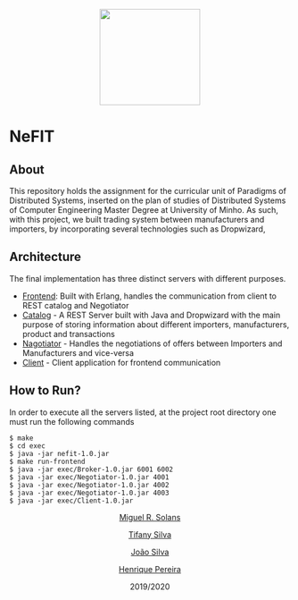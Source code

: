 <p align="center">
   <img width="180" height="172" src="https://upload.wikimedia.org/wikipedia/commons/9/93/EEUMLOGO.png">
</p>

# NeFIT

## About
This repository holds the assignment for the curricular unit of Paradigms of Distributed Systems, inserted on the plan of studies of Distributed Systems of Computer Engineering Master Degree at University of Minho.
As such, with this project, we built trading system between manufacturers and importers, by incorporating several technologies such as Dropwizard, 

## Architecture
The final implementation has three distinct servers with different purposes.
- [Frontend](https://github.com/miguelsolans/NeFIT/tree/master/Frontend): Built with Erlang, handles the communication from client to REST catalog and Negotiator 
- [Catalog](https://github.com/miguelsolans/NeFIT/tree/master/catalog) - A REST Server built with Java and Dropwizard with the main purpose of storing information about different importers, manufacturers, product and transactions
- [Nagotiator](https://github.com/miguelsolans/NeFIT/tree/master/Negotiator) - Handles the negotiations of offers between Importers and Manufacturers and vice-versa
- [Client](https://github.com/miguelsolans/NeFIT/tree/master/Client) - Client application for frontend communication

## How to Run?

In order to execute all the servers listed, at the project root directory one must run the following commands

```
$ make
$ cd exec
$ java -jar nefit-1.0.jar
$ make run-frontend
$ java -jar exec/Broker-1.0.jar 6001 6002
$ java -jar exec/Negotiator-1.0.jar 4001
$ java -jar exec/Negotiator-1.0.jar 4002
$ java -jar exec/Negotiator-1.0.jar 4003
$ java -jar exec/Client-1.0.jar
```
 
<p align="center"><a href="http://github.com/miguelsolans">Miguel R. Solans</a></p>
<p align="center"><a href="https://github.com/Sarah250">Tifany Silva</a></p>
<p align="center"><a href="https://github.com/joaop21">João Silva</a></p>
<p align="center"><a href="https://github.com/hpereira98">Henrique Pereira</a></p>
<p align="center">2019/2020</p>

